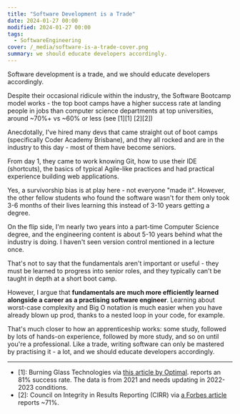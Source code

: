 ```yaml
---
title: "Software Development is a Trade"
date: 2024-01-27 00:00
modified: 2024-01-27 00:00
tags:
  - SoftwareEngineering
cover: /_media/software-is-a-trade-cover.png
summary: we should educate developers accordingly.
---
```


Software development is a trade, and we should educate developers accordingly.

Despite their occasional ridicule within the industry, the Software Bootcamp model works - the top boot camps have a higher success rate at landing people in jobs than computer science departments at top universities, around ~70%+ vs ~60% or less (see [1][1] [2][2])

Anecdotally, I've hired many devs that came straight out of boot camps (specifically Coder Academy Brisbane), and they all rocked and are in the industry to this day - most of them have become seniors.

From day 1, they came to work knowing Git, how to use their IDE (shortcuts), the basics of typical Agile-like practices and had practical experience building web applications.

Yes, a survivorship bias is at play here - not everyone "made it". However, the other fellow students who found the software wasn't for them only took 3-6 months of their lives learning this instead of 3-10 years getting a degree.

On the flip side, I'm nearly two years into a part-time Computer Science degree, and the engineering content is about 5-10 years behind what the industry is doing. I haven't seen version control mentioned in a lecture once.

That's not to say that the fundamentals aren't important or useful - they must be learned to progress into senior roles, and they typically can't be taught in depth at a short boot camp.

However, I argue that **fundamentals are much more efficiently learned alongside a career as a practising software engineer**. Learning about worst-case complexity and Big O notation is much easier when you have already blown up prod, thanks to a nested loop in your code, for example.

That's much closer to how an apprenticeship works: some study, followed by lots of hands-on experience, followed by more study, and so on until you're a professional. Like a trade, writing software can only be mastered by practising it - a lot, and we should educate developers accordingly.

---

* [1]: Burning Glass Technologies via [this article by Optimal](https://www.linkedin.com/pulse/new-data-shows-which-bootcamps-have-higher-tech-employment-). reports an 81% success rate. The data is from 2021 and needs updating in 2022-2023 conditions.
* [2]: Council on Integrity in Results Reporting (CIRR) via [a Forbes article](https://www.forbes.com/advisor/education/bootcamps-job-guarantee/#:~:text=Yes%2C%20it's%20realistic%20to%20get,placement%20and%20career%20outcomes%20data.) reports ~71%.